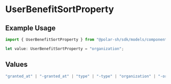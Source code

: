 # UserBenefitSortProperty

## Example Usage

```typescript
import { UserBenefitSortProperty } from "@polar-sh/sdk/models/components";

let value: UserBenefitSortProperty = "organization";
```

## Values

```typescript
"granted_at" | "-granted_at" | "type" | "-type" | "organization" | "-organization"
```